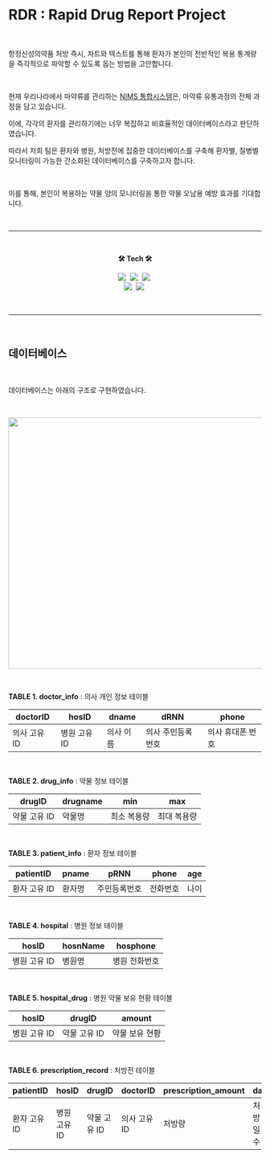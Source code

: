 # RDR : Rapid Drug Report Project  

<br>  

항정신성의약품 처방 즉시, 차트와 텍스트를 통해 환자가 본인의 전반적인 복용 통계량을 즉각적으로 파악할 수 있도록 돕는 방법을 고안합니다.  

<br>  

현재 우리나라에서 마약류를 관리하는 [NIMS 통합시스템](https://data.nims.or.kr/study/intro/view.do)은, 마약류 유통과정의 전체 과정을 담고 있습니다.  

이에, 각각의 환자를 관리하기에는 너무 복잡하고 비효율적인 데이터베이스라고 판단하였습니다.  

따라서 저희 팀은 환자와 병원, 처방전에 집중한 데이터베이스를 구축해 환자별, 질병별 모니터링이 가능한 간소화된 데이터베이스를 구축하고자 합니다.  

<br>  


이를 통해, 본인이 복용하는 약물 양의 모니터링을 통한 약물 오남용 예방 효과를 기대합니다.  

<br>  

***  

<br>  

<p align = 'center'><b>🛠 Tech 🛠</b></p>  

<p align="center">
  <img src="https://img.shields.io/badge/-Python-3776AB?style=flat-square&logo=Python&logoColor=white"/></a>&nbsp 
  <img src="https://img.shields.io/badge/-pandas-150458?style=flat-square&logo=pandas&logoColor=white"/></a>&nbsp
  <img src="https://img.shields.io/badge/-MySQL-4479A1?style=flat-square&logo=MySQL&logoColor=white"/></a>&nbsp   
  <br>  
  <img src="https://img.shields.io/badge/-Plotly-3F4F75?style=flat-square&logo=Plotly&logoColor=white"/></a>&nbsp
  <img src="https://img.shields.io/badge/-Jupyter-F37626?style=flat-square&logo=Jupyter&logoColor=white"/></a>&nbsp
</p>  

<br>  

***  

<br>  

## 데이터베이스  

<br>  

데이터베이스는 아래의 구조로 구현하였습니다.  

<br>  

<p align="center"><img src="https://user-images.githubusercontent.com/65170165/236972749-e3e4a893-7f1b-455c-9938-4cf010eb1acf.png" height="500px" width="680px"></p>  


<br>  

<b>TABLE 1. doctor_info</b> : 의사 개인 정보 테이블  


| doctorID    | hosID       | dname     | dRNN              | phone            |
|--------------|--------------|-----------|-------------------|------------------|
| 의사 고유 ID | 병원 고유 ID | 의사 이름 | 의사 주민등록번호 | 의사 휴대폰 번호 |  

<br>  


<b>TABLE 2. drug_info</b> : 약물 정보 테이블  

| drugID      | drugname | min         | max         |
|--------------|----------|-------------|-------------|
| 약물 고유 ID | 약물명   | 최소 복용량 | 최대 복용량 |  

<br>  

<b>TABLE 3. patient_info</b> : 환자 정보 테이블  

| patientID   | pname  | pRNN         | phone    | age  |
|--------------|--------|--------------|----------|------|
| 환자 고유 ID | 환자명 | 주민등록번호 | 전화번호 | 나이 |  

<br>  

<b>TABLE 4. hospital</b> : 병원 정보 테이블  

| hosID        | hosnName | hosphone      |
|--------------|----------|---------------|
| 병원 고유 ID | 병원명   | 병원 전화번호 |  

<br>  

<b>TABLE 5. hospital_drug</b> : 병원 약물 보유 현황 테이블  


| hosID        | drugID       | amount         |
|--------------|--------------|----------------|
| 병원 고유 ID | 약물 고유 ID | 약물 보유 현황 |  

<br>  

<b>TABLE 6. prescription_record</b> : 처방전 테이블  

| patientID    | hosID        | drugID       | doctorID     | prescription_amount | day      | state | visit_date |
|--------------|--------------|--------------|--------------|---------------------|----------|-------|------------|
| 환자 고유 ID | 병원 고유 ID | 약물 고유 ID | 의사 고유 ID | 처방량              | 처방일수 | 상태  | 처방 날짜  |  

<br>  



